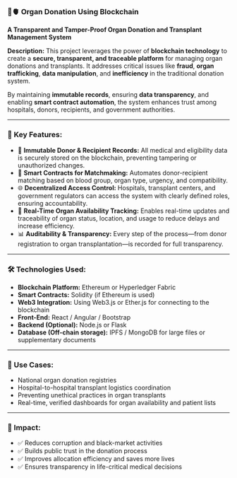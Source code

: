 ### 🔗🫀 **Organ Donation Using Blockchain**

**A Transparent and Tamper-Proof Organ Donation and Transplant Management System**

**Description:**
This project leverages the power of **blockchain technology** to create a **secure, transparent, and traceable platform** for managing organ donations and transplants. It addresses critical issues like **fraud**, **organ trafficking**, **data manipulation**, and **inefficiency** in the traditional donation system.

By maintaining **immutable records**, ensuring **data transparency**, and enabling **smart contract automation**, the system enhances trust among hospitals, donors, recipients, and government authorities.

---

### 🔐 Key Features:

* 🧾 **Immutable Donor & Recipient Records:** All medical and eligibility data is securely stored on the blockchain, preventing tampering or unauthorized changes.
* 🧠 **Smart Contracts for Matchmaking:** Automates donor-recipient matching based on blood group, organ type, urgency, and compatibility.
* 🌐 **Decentralized Access Control:** Hospitals, transplant centers, and government regulators can access the system with clearly defined roles, ensuring accountability.
* 🚨 **Real-Time Organ Availability Tracking:** Enables real-time updates and traceability of organ status, location, and usage to reduce delays and increase efficiency.
* 📊 **Auditability & Transparency:** Every step of the process—from donor registration to organ transplantation—is recorded for full transparency.

---

### 🛠️ Technologies Used:

* **Blockchain Platform:** Ethereum or Hyperledger Fabric
* **Smart Contracts:** Solidity (if Ethereum is used)
* **Web3 Integration:** Using Web3.js or Ether.js for connecting to the blockchain
* **Front-End:** React / Angular / Bootstrap
* **Backend (Optional):** Node.js or Flask
* **Database (Off-chain storage):** IPFS / MongoDB for large files or supplementary documents

---

### 🧩 Use Cases:

* National organ donation registries
* Hospital-to-hospital transplant logistics coordination
* Preventing unethical practices in organ transplants
* Real-time, verified dashboards for organ availability and patient lists

---

### 🎯 Impact:

* ✅ Reduces corruption and black-market activities
* ✅ Builds public trust in the donation process
* ✅ Improves allocation efficiency and saves more lives
* ✅ Ensures transparency in life-critical medical decisions


